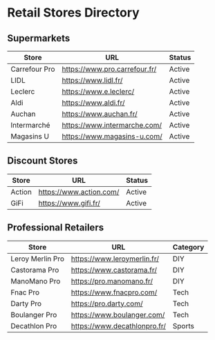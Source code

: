 # Retail Stores Directory

## Supermarkets
| Store | URL | Status |
|-------|-----|--------|
| Carrefour Pro | https://www.pro.carrefour.fr/ | Active |
| LIDL | https://www.lidl.fr/ | Active |
| Leclerc | https://www.e.leclerc/ | Active |
| Aldi | https://www.aldi.fr/ | Active |
| Auchan | https://www.auchan.fr/ | Active |
| Intermarché | https://www.intermarche.com/ | Active |
| Magasins U | https://www.magasins-u.com/ | Active |

## Discount Stores
| Store | URL | Status |
|-------|-----|--------|
| Action | https://www.action.com/ | Active |
| GiFi | https://www.gifi.fr/ | Active |

## Professional Retailers
| Store | URL | Category |
|-------|-----|----------|
| Leroy Merlin Pro | https://www.leroymerlin.fr/ | DIY |
| Castorama Pro | https://www.castorama.fr/ | DIY |
| ManoMano Pro | https://pro.manomano.fr/ | DIY |
| Fnac Pro | https://www.fnacpro.com/ | Tech |
| Darty Pro | https://pro.darty.com/ | Tech |
| Boulanger Pro | https://www.boulanger.com/ | Tech |
| Decathlon Pro | https://www.decathlonpro.fr/ | Sports | 